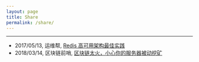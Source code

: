 ```yaml
---
layout: page
title: Share
permalink: /share/
---
```


***

* 2017/05/13, 运维帮, [Redis 高可用架构最佳实践](https://git.io/v5Aki)
* 2018/03/14, 区块链前哨, [区块链太火，小心你的服务器被动挖矿](https://dbarobin.com/2018/03/08/blockchain-crack-mining)
